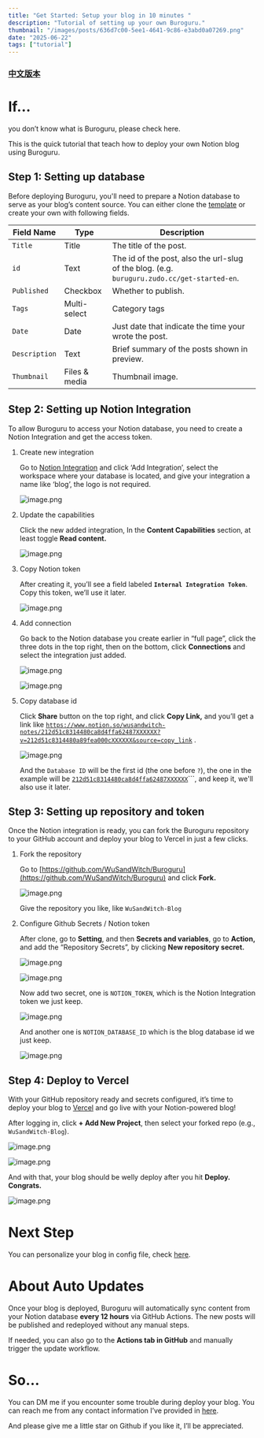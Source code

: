 ```yaml
---
title: "Get Started: Setup your blog in 10 minutes "
description: "Tutorial of setting up your own Buroguru."
thumbnail: "/images/posts/636d7c00-5ee1-4641-9c86-e3abd0a07269.png"
date: "2025-06-22"
tags: ["tutorial"]
---
```


### [中文版本](https://buroguru.zudo.cc/posts/get-started-zh)


# If…


you don’t know what is Buroguru, please check here.


This is the quick tutorial that teach how to deploy your own Notion blog using Buroguru.


## Step 1: Setting up database


Before deploying Buroguru, you'll need to prepare a Notion database to serve as your blog’s content source. You can either clone the [template](/21ad51c831448068b621f3b5def5dd2d) or create your own with following fields.


| Field Name    | Type          | Description                                                                                 |
| ------------- | ------------- | ------------------------------------------------------------------------------------------- |
| `Title`       | Title         | The title of the post.                                                                      |
| `id`          | Text          | The id of the post, also the url-slug of the blog. (e.g. `buruguru.zudo.cc/get-started-en`. |
| `Published`   | Checkbox      | Whether to publish.                                                                         |
| `Tags`        | Multi-select  | Category tags                                                                               |
| `Date`        | Date          | Just date that indicate the time your wrote the post.                                       |
| `Description` | Text          | Brief summary of the posts shown in preview.                                                |
| `Thumbnail`   | Files & media | Thumbnail image.                                                                            |


## Step 2: Setting up Notion Integration


To allow Buroguru to access your Notion database, you need to create a Notion Integration and get the access token.

1. Create new integration

	Go to [Notion Integration](https://www.notion.so/profile/integrations) and click ‘Add Integration’, select the workspace where your database is located, and give your integration a name like ‘blog’, the logo is not required.


	![image.png](/images/posts/ff54830c-1c63-473b-9ab7-5b624efc6918.png)

2. Update the capabilities

	Click the new added integration, In the **Content Capabilities** section, at least toggle **Read content.**


	![image.png](/images/posts/47c468e1-3452-46cf-b946-fc38db997d7f.png)

3. Copy Notion token

	After creating it, you’ll see a field labeled **`Internal Integration Token`**. Copy this token, we’ll use it later.


	![image.png](/images/posts/4b57a16f-53dd-4d9d-9917-0a049c03a76b.png)

4. Add connection

	Go back to the Notion database you create earlier in “full page”, click the three dots in the top right, then on the bottom, click **Connections** and select the integration just added.


	![image.png](/images/posts/3e83d1ab-356e-4e84-b12e-17f31f34459f.png)


	![image.png](/images/posts/b05c7f96-c71f-4ec8-b072-fb93bfb28a86.png)

5. Copy database id

	Click **Share** button on the top right, and click **Copy Link,** and you’ll get a link like [`https://www.notion.so/wusandwitch-notes/212d51c8314480ca8d4ffa62487XXXXXX?v=212d51c8314480a89fea000cXXXXXX&source=copy_link`](https://www.notion.so/wusandwitch-notes/212d51c8314480ca8d4ffa624873e734?v=212d51c8314480a89fea000c43f4e73f) .


	![image.png](/images/posts/fe7117fc-1f62-4e5b-bf86-2505d692b7a4.png)


	And the `Database ID` will be the first id (the one before `?`), the one in the example will be  [`212d51c8314480ca8d4ffa62487XXXXXX`](https://www.notion.so/wusandwitch-notes/212d51c8314480ca8d4ffa624873e734?v=212d51c8314480a89fea000c43f4e73f)```, and keep it, we'll also use it later.


## Step 3: Setting up repository and token


Once the Notion integration is ready, you can fork the Buroguru repository to your GitHub account and deploy your blog to Vercel in just a few clicks.

1. Fork the repository

	Go to [https://github.com/WuSandWitch/Buroguru](https://github.com/WuSandWitch/Buroguru) and click **Fork.**


	![image.png](/images/posts/dd37d11f-c103-45cd-8abf-951d6ae45bd6.png)


	Give the repository you like, like `WuSandWitch-Blog`

2. Configure Github Secrets /  Notion token

	After clone, go to **Setting**, and then **Secrets and variables**, go to **Action,** and add the “Repository Secrets”, by clicking **New repository secret.**


	![image.png](/images/posts/f81d834c-1305-4c6e-aa80-42443c21c27f.png)


	![image.png](/images/posts/0eb17060-ca63-434a-baae-6aeae51c62b0.png)


	Now add two secret, one is `NOTION_TOKEN`, which is the Notion Integration token we just keep.


	![image.png](/images/posts/2b2a5ea6-bb0c-406a-bba3-02544c10ac43.png)


	And another one is `NOTION_DATABASE_ID` which is the blog database id we just keep.


	![image.png](/images/posts/6957fac3-b6fb-4a5a-82c9-17cee894edce.png)


## Step 4: Deploy to Vercel


With your GitHub repository ready and secrets configured, it’s time to deploy your blog to [Vercel](https://vercel.com/) and go live with your Notion-powered blog!


After logging in, click **+ Add New Project**, then select your forked repo (e.g., `WuSandWitch-Blog`).


![image.png](/images/posts/5058e887-01d3-4e2d-80f2-d9d6975e9cce.png)


![image.png](/images/posts/6cf66a13-e757-4f47-9b38-de317242b24d.png)


And with that, your blog should be welly deploy after you hit **Deploy. Congrats.**


![image.png](/images/posts/3ad57ecc-9686-4c40-a396-68c69b2272dc.png)


# Next Step


You can personalize your blog in config file, check [here](https://buroguru.zudo.cc/posts/config-guide-en).


# About Auto Updates


Once your blog is deployed, Buroguru will automatically sync content from your Notion database **every 12 hours** via GitHub Actions. The new posts will be published and redeployed without any manual steps.


If needed, you can also go to the **Actions tab in GitHub** and manually trigger the update workflow.


# So…


You can DM me if you encounter some trouble during deploy your blog. You can reach me from any contact information I’ve provided in [here](https://wusandwitch.zudo.cc/).


And please give me a little star on Github if you like it, I’ll be appreciated.

